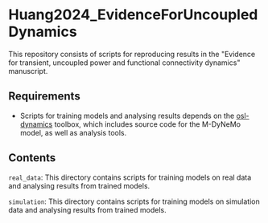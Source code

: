 # Huang2024_EvidenceForUncoupledDynamics
This repository consists of scripts for reproducing results in the "Evidence for transient, uncoupled power and functional connectivity dynamics" manuscript.

## Requirements
- Scripts for training models and analysing results depends on the [osl-dynamics](https://osl-dynamics.readthedocs.io) toolbox, which includes source code for the M-DyNeMo model, as well as analysis tools.

## Contents
```real_data```: This directory contains scripts for training models on real data and analysing results from trained models.

```simulation```: This directory contains scripts for training models on simulation data and analysing results from trained models.